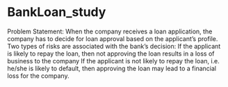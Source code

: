 # BankLoan_study

Problem Statement: When the company receives a loan application, the company has to decide for loan approval based on the applicant’s profile. Two types of risks are associated with the bank’s decision: 
If the applicant is likely to repay the loan, then not approving the loan results in a loss of business to the company
If the applicant is not likely to repay the loan, i.e. he/she is likely to default, then approving the loan may lead to a financial loss for the company.
